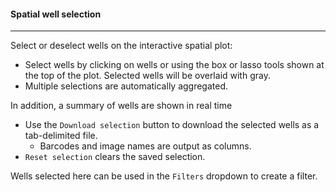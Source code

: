 #### Spatial well selection
----------------------------

Select or deselect wells on the interactive spatial plot:
- Select wells by clicking on wells or
  using the box or lasso tools shown at the top of the plot.
  Selected wells will be overlaid with gray.
- Multiple selections are automatically aggregated.

In addition, a summary of wells are shown in real time
- Use the `Download selection` button to download the selected
  wells as a tab-delimited file.
  - Barcodes and image names are output as columns.
- `Reset selection` clears the saved selection.

Wells selected here can be used in the `Filters` dropdown
to create a filter.
